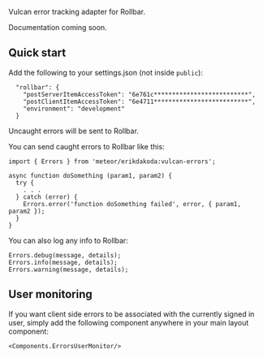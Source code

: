 Vulcan error tracking adapter for Rollbar.

Documentation coming soon. 

## Quick start

Add the following to your settings.json (not inside `public`):

```
  "rollbar": {
    "postServerItemAccessToken": "6e761c**************************",
    "postClientItemAccessToken": "6e4711**************************",
    "environment": "development"
  }
```

Uncaught errors will be sent to Rollbar.

You can send caught errors to Rollbar like this:

```
import { Errors } from 'meteor/erikdakoda:vulcan-errors';

async function doSomething (param1, param2) {
  try {
    . . .
  } catch (error) {
    Errors.error('function doSomething failed', error, { param1, param2 });
  }
}
```

You can also log any info to Rollbar:

```
Errors.debug(message, details);
Errors.info(message, details);
Errors.warning(message, details);
```

## User monitoring

If you want client side errors to be associated with the currently signed in user, simply add the following component anywhere in your main layout component:

```
<Components.ErrorsUserMonitor/>
```
